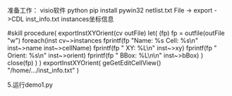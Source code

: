 准备工作：
visio软件
python            pip install pywin32
netlist.txt       File -> export ->CDL
inst_info.txt     instances坐标信息 

#skill
procedure( exportInstXYOrient(cv outFile)
  let( (fp)
    fp = outfile(outFile "w")
    foreach(inst cv~>instances
      fprintf(fp "Name: %s  Cell: %s\n" inst~>name inst~>cellName)
      fprintf(fp "  XY: %L\n" inst~>xy)
      fprintf(fp "  Orient: %s\n" inst~>orient)
      fprintf(fp "  BBox: %L\n\n" inst~>bBox)
    )
    close(fp)
  )
)
exportInstXYOrient( geGetEditCellView() "/home/.../inst_info.txt" )

5.运行demo1.py
  
